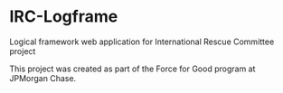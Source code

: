 # IRC-Logframe

Logical framework web application for International Rescue Committee project

This project was created as part of the Force for Good program at JPMorgan Chase. 
